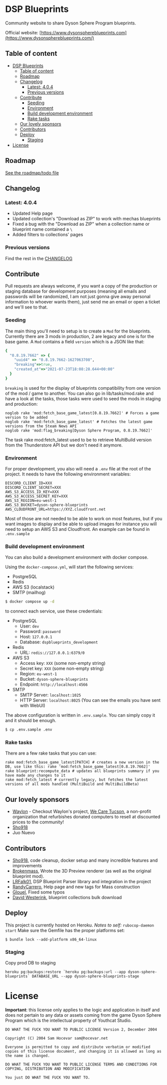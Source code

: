 # DSP Blueprints

Community website to share Dyson Sphere Program blueprints.

Official website: [https://www.dysonsphereblueprints.com](https://www.dysonsphereblueprints.com/)

## Table of content
- [DSP Blueprints](#dsp-blueprints)
  - [Table of content](#table-of-content)
  - [Roadmap](#roadmap)
  - [Changelog](#changelog)
    - [Latest: 4.0.4](#latest-404)
    - [Previous versions](#previous-versions)
  - [Contribute](#contribute)
    - [Seeding](#seeding)
    - [Environment](#environment)
    - [Build development environment](#build-development-environment)
    - [Rake tasks](#rake-tasks)
  - [Our lovely sponsors](#our-lovely-sponsors)
  - [Contributors](#contributors)
  - [Deploy](#deploy)
    - [Staging](#staging)
- [License](#license)

## Roadmap

[See the roadmap/todo file](ROADMAP.md)

## Changelog

### Latest: 4.0.4
- Updated Help page
- Updated collection's "Download as ZIP" to work with mechas blueprints
- Fixed a bug with the "Download as ZIP" when a collection name or blueprint name contained a `\`
- Added filters to collections' pages

### Previous versions

Find the rest in the [CHANGELOG](CHANGELOG.md)

## Contribute

Pull requests are always welcome, if you want a copy of the production or staging database for development purposes (meaning all emails and passwords will be randomized, I am not just gonna give away personal information to whoever wants them), just send me an email or open a ticket and we'll see to that.

### Seeding

The main thing you'll need to setup is to create a `Mod` for the blueprints. Currently there are 3 mods in production, 2 are legacy and one is for the base game. A `Mod` contains a field `version` which is a JSON like that:

```ruby
{
  "0.8.19.7662" => {
    "uuid4" => "0.8.19.7662-1627063708",
    "breaking"=>true,
    "created_at"=>"2021-07-23T18:08:28.644+00:00"
  }
}
```
`breaking` is used for the display of blueprints compatibility from one version of the mod / game to another.
You can also go in lib/tasks/mod.rake and have a look at the tasks, those tasks were used to seed the mods in staging and production:

```
noglob rake 'mod:fetch_base_game_latest[0.8.19.7662]' # Forces a game version to be added
noglob rake 'mod:fetch_base_game_latest' # Fetches the latest game versions from the Steam News API
noglob rake 'mod:flag_breaking[Dyson Sphere Program, 0.8.19.7662]'
```
The task rake mod:fetch_latest used to be to retrieve MultiBuild version from the Thunderstore API but we don't need it anymore.

### Environment

For proper development, you also will need a `.env` file at the root of the project. It needs to have the following environment variables:
```
DISCORD_CLIENT_ID=XXX
DISCORD_CLIENT_SECRET=XXX
AWS_S3_ACCESS_ID_KEY=XXX
AWS_S3_ACCESS_SECRET_KEY=XXX
AWS_S3_REGION=eu-west-1
AWS_S3_BUCKET=dyson-sphere-blueprints
AWS_CLOUDFRONT_URL=https://XYZ.cloudfront.net
```
Most of those are not needed to be able to work on most features, but if you want images to display and be able to upload images for instance you will need to setup an AWS S3 and Cloudfront.
An example can be found in `.env.sample`

### Build development environment

You can also build a development environment with docker compose.

Using the `docker-compose.yml`, will start the following services:
- PostgreSQL
- Redis
- AWS S3 (localstack)
- SMTP (mailhog)

```bash
$ docker compose up -d
```

to connect each service, use these credentials:
- PostgreSQL
  - User: `dev`
  - Password: `password`
  - Host: `127.0.0.1`
  - Database: `dspblueprints_development`
- Redis
  - URL: `redis://127.0.0.1:6379/0`
- AWS S3
  - Access key: `XXX` (some non-empty string)
  - Secret key: `XXX` (some non-empty string)
  - Region: `eu-west-1`
  - Bucket: `dyson-sphere-blueprints`
  - Endpoint: `http://localhost:4566`
- SMTP
  - SMTP Server: `localhost:1025`
  - HTTP Server: `localhost:8025` (You can see the emails you have sent with WebUI)

The above configuration is written in `.env.sample`.
You can simply copy it and it should be enough.

```bash
$ cp .env.sample .env
```

### Rake tasks

There are a few rake tasks that you can use:
```
rake mod:fetch_base_game_latest[PATCH] # creates a new version in the DB, use like this: rake 'mod:fetch_base_game_latest[0.8.19.7662]'
rake blueprint:recompute_data # updates all blueprints summary if you have made any changes to it
rake mod:fetch_latest # currently legacy, but fetches the latest versions of all mods handled (MultiBuild and MultiBuildBeta)
```

## Our lovely sponsors

- [Waylon](https://www.wecaretucson.org) - Checkout Waylon's project, [We Care Tucson](https://www.wecaretucson.org), a non-profit organization that refurbishes donated computers to resell at discounted prices to the community!
- [Sho918](https://github.com/sho918)
- Juo Nuevo

## Contributors

- [Sho918](https://github.com/sho918), code cleanup, docker setup and many incredible features and improvements
- [Brokenmass](https://github.com/brokenmass), Wrote the 3D Preview renderer (as well as the original blueprint mod).
- [LRFalk01](https://github.com/LRFalk01), DSP Blueprint Parser library and integration in the project
- [RandyCarrero](https://github.com/randycarrero), Help page and new tags for Mass construction
- [Glouel](https://github.com/glouel), Fixed some typos
- [David Westerink](https://github.com/davidakachaos), blueprint collections bulk download

## Deploy

This project is currently hosted on Heroku.
*Notes to self:*
`rubocop-daemon start`
Make sure the Gemfile has the proper platforms set:

```
$ bundle lock --add-platform x86_64-linux
```

### Staging

Copy prod DB to staging

```
heroku pg:backups:restore `heroku pg:backups:url --app dyson-sphere-blueprints` DATABASE_URL --app dyson-sphere-blueprints-stage
```

# License

**Important**: this license only applies to the logic and application in itself and does not pertain to any data or assets coming from the game Dyson Sphere Program which is the intellectual property of Youthcat Studio.

```
DO WHAT THE FUCK YOU WANT TO PUBLIC LICENSE Version 2, December 2004

Copyright (C) 2004 Sam Hocevar sam@hocevar.net

Everyone is permitted to copy and distribute verbatim or modified copies of this license document, and changing it is allowed as long as the name is changed.

DO WHAT THE FUCK YOU WANT TO PUBLIC LICENSE TERMS AND CONDITIONS FOR COPYING, DISTRIBUTION AND MODIFICATION

You just DO WHAT THE FUCK YOU WANT TO.
```

